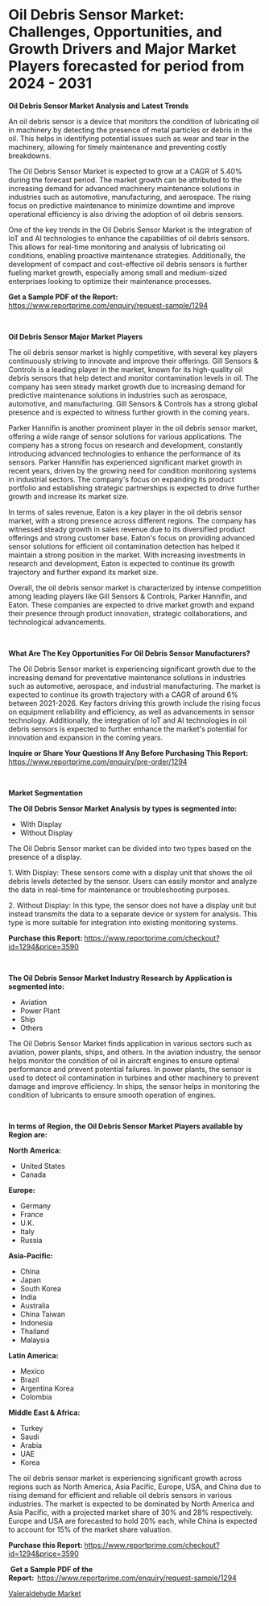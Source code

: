 <p><h1>Oil Debris Sensor Market: Challenges, Opportunities, and Growth Drivers and Major Market Players forecasted for period from 2024 - 2031</h1></p><p><strong>Oil Debris Sensor Market Analysis and Latest Trends</strong></p>
<p><p>An oil debris sensor is a device that monitors the condition of lubricating oil in machinery by detecting the presence of metal particles or debris in the oil. This helps in identifying potential issues such as wear and tear in the machinery, allowing for timely maintenance and preventing costly breakdowns.</p><p>The Oil Debris Sensor Market is expected to grow at a CAGR of 5.40% during the forecast period. The market growth can be attributed to the increasing demand for advanced machinery maintenance solutions in industries such as automotive, manufacturing, and aerospace. The rising focus on predictive maintenance to minimize downtime and improve operational efficiency is also driving the adoption of oil debris sensors.</p><p>One of the key trends in the Oil Debris Sensor Market is the integration of IoT and AI technologies to enhance the capabilities of oil debris sensors. This allows for real-time monitoring and analysis of lubricating oil conditions, enabling proactive maintenance strategies. Additionally, the development of compact and cost-effective oil debris sensors is further fueling market growth, especially among small and medium-sized enterprises looking to optimize their maintenance processes.</p></p>
<p><strong>Get a Sample PDF of the Report:&nbsp;</strong> <a href="https://www.reportprime.com/enquiry/request-sample/1294">https://www.reportprime.com/enquiry/request-sample/1294</a></p>
<p>&nbsp;</p>
<p><strong>Oil Debris Sensor Major Market Players</strong></p>
<p><p>The oil debris sensor market is highly competitive, with several key players continuously striving to innovate and improve their offerings. Gill Sensors & Controls is a leading player in the market, known for its high-quality oil debris sensors that help detect and monitor contamination levels in oil. The company has seen steady market growth due to increasing demand for predictive maintenance solutions in industries such as aerospace, automotive, and manufacturing. Gill Sensors & Controls has a strong global presence and is expected to witness further growth in the coming years.</p><p>Parker Hannifin is another prominent player in the oil debris sensor market, offering a wide range of sensor solutions for various applications. The company has a strong focus on research and development, constantly introducing advanced technologies to enhance the performance of its sensors. Parker Hannifin has experienced significant market growth in recent years, driven by the growing need for condition monitoring systems in industrial sectors. The company's focus on expanding its product portfolio and establishing strategic partnerships is expected to drive further growth and increase its market size.</p><p>In terms of sales revenue, Eaton is a key player in the oil debris sensor market, with a strong presence across different regions. The company has witnessed steady growth in sales revenue due to its diversified product offerings and strong customer base. Eaton's focus on providing advanced sensor solutions for efficient oil contamination detection has helped it maintain a strong position in the market. With increasing investments in research and development, Eaton is expected to continue its growth trajectory and further expand its market size.</p><p>Overall, the oil debris sensor market is characterized by intense competition among leading players like Gill Sensors & Controls, Parker Hannifin, and Eaton. These companies are expected to drive market growth and expand their presence through product innovation, strategic collaborations, and technological advancements.</p></p>
<p>&nbsp;</p>
<p><strong>What Are The Key Opportunities For Oil Debris Sensor Manufacturers?</strong></p>
<p><p>The Oil Debris Sensor market is experiencing significant growth due to the increasing demand for preventative maintenance solutions in industries such as automotive, aerospace, and industrial manufacturing. The market is expected to continue its growth trajectory with a CAGR of around 6% between 2021-2026. Key factors driving this growth include the rising focus on equipment reliability and efficiency, as well as advancements in sensor technology. Additionally, the integration of IoT and AI technologies in oil debris sensors is expected to further enhance the market's potential for innovation and expansion in the coming years.</p></p>
<p><strong>Inquire or Share Your Questions If Any Before Purchasing This Report:</strong> <a href="https://www.reportprime.com/enquiry/pre-order/1294">https://www.reportprime.com/enquiry/pre-order/1294</a></p>
<p>&nbsp;</p>
<p><strong>Market Segmentation</strong></p>
<p><strong>The Oil Debris Sensor Market Analysis by types is segmented into:</strong></p>
<p><ul><li>With Display</li><li>Without Display</li></ul></p>
<p><p>The Oil Debris Sensor market can be divided into two types based on the presence of a display. </p><p>1. With Display: These sensors come with a display unit that shows the oil debris levels detected by the sensor. Users can easily monitor and analyze the data in real-time for maintenance or troubleshooting purposes. </p><p>2. Without Display: In this type, the sensor does not have a display unit but instead transmits the data to a separate device or system for analysis. This type is more suitable for integration into existing monitoring systems.</p></p>
<p><strong>Purchase this Report:&nbsp;</strong><a href="https://www.reportprime.com/checkout?id=1294&price=3590">https://www.reportprime.com/checkout?id=1294&price=3590</a></p>
<p>&nbsp;</p>
<p><strong>The Oil Debris Sensor Market Industry Research by Application is segmented into:</strong></p>
<p><ul><li>Aviation</li><li>Power Plant</li><li>Ship</li><li>Others</li></ul></p>
<p><p>The Oil Debris Sensor Market finds application in various sectors such as aviation, power plants, ships, and others. In the aviation industry, the sensor helps monitor the condition of oil in aircraft engines to ensure optimal performance and prevent potential failures. In power plants, the sensor is used to detect oil contamination in turbines and other machinery to prevent damage and improve efficiency. In ships, the sensor helps in monitoring the condition of lubricants to ensure smooth operation of engines.</p></p>
<p>&nbsp;</p>
<p><strong>In terms of Region, the Oil Debris Sensor Market Players available by Region are:</strong></p>
<p>
    <p> <strong> North America: </strong>
        <ul>
            <li>United States</li>
            <li>Canada</li>
        </ul>
        </p> 
    <p> <strong> Europe: </strong>
        <ul>
            <li>Germany</li>
            <li>France</li>
            <li>U.K.</li>
            <li>Italy</li>
            <li>Russia</li>
        </ul>
        </p> 
    <p> <strong> Asia-Pacific: </strong>
        <ul>
            <li>China</li>
            <li>Japan</li>
            <li>South Korea</li>
            <li>India</li>
            <li>Australia</li>
            <li>China Taiwan</li>
            <li>Indonesia</li>
            <li>Thailand</li>
            <li>Malaysia</li>
        </ul>
        </p> 
    <p> <strong> Latin America: </strong>
        <ul>
            <li>Mexico</li>
            <li>Brazil</li>
            <li>Argentina Korea</li>
            <li>Colombia</li>
        </ul>
        </p> 
    <p> <strong> Middle East & Africa: </strong>
        <ul>
            <li>Turkey</li>
            <li>Saudi</li>
            <li>Arabia</li>
            <li>UAE</li>
            <li>Korea</li>
        </ul>
    </p>
    </p>
<p><p>The oil debris sensor market is experiencing significant growth across regions such as North America, Asia Pacific, Europe, USA, and China due to rising demand for efficient and reliable oil debris sensors in various industries. The market is expected to be dominated by North America and Asia Pacific, with a projected market share of 30% and 28% respectively. Europe and USA are forecasted to hold 20% each, while China is expected to account for 15% of the market share valuation.</p></p>
<p><strong>Purchase this Report: </strong><a href="https://www.reportprime.com/checkout?id=1294&price=3590">https://www.reportprime.com/checkout?id=1294&price=3590</a></p>
<p>&nbsp;<strong>Get a Sample PDF of the Report:&nbsp;&nbsp;</strong><a href="https://www.reportprime.com/enquiry/request-sample/1294">https://www.reportprime.com/enquiry/request-sample/1294</a></p>
<p><strong></strong></p>
<p><p><a href="https://three-jumbo-f6d.notion.site/Valeraldehyde-Market-Size-Market-Share-and-Global-Market-Analysis-Report-2024-2031-36d6bf0e7a724d4bb40f31f995ff725d">Valeraldehyde Market</a></p></p>